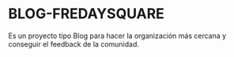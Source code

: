 # BLOG-FREDAYSQUARE
Es un proyecto tipo Blog para hacer la organización más cercana y conseguir el feedback de la comunidad.
